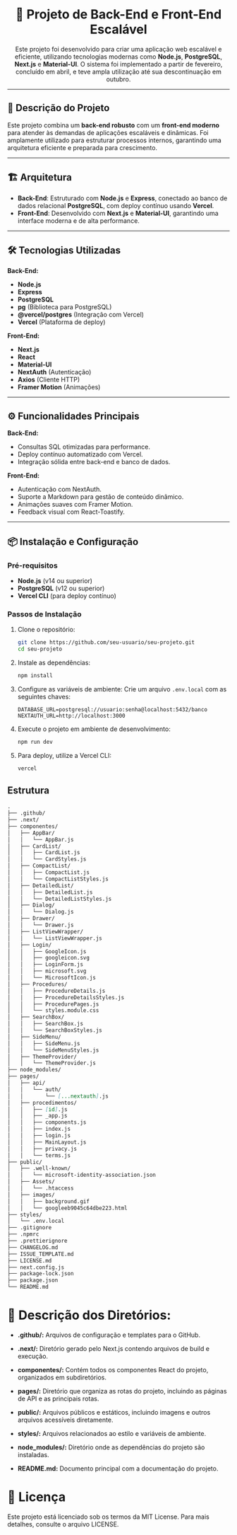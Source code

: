 <h1 align="center">🚀 Projeto de Back-End e Front-End Escalável</h1>

<p align="center">
Este projeto foi desenvolvido para criar uma aplicação web escalável e eficiente, utilizando tecnologias modernas como <strong>Node.js</strong>, <strong>PostgreSQL</strong>, <strong>Next.js</strong> e <strong>Material-UI</strong>.
O sistema foi implementado a partir de fevereiro, concluído em abril, e teve ampla utilização até sua descontinuação em outubro.
</p>

---

## 📝 Descrição do Projeto

Este projeto combina um **back-end robusto** com um **front-end moderno** para atender às demandas de aplicações escaláveis e dinâmicas. Foi amplamente utilizado para estruturar processos internos, garantindo uma arquitetura eficiente e preparada para crescimento.

---

## 🏗️ Arquitetura

- **Back-End**: Estruturado com **Node.js** e **Express**, conectado ao banco de dados relacional **PostgreSQL**, com deploy contínuo usando **Vercel**.
- **Front-End**: Desenvolvido com **Next.js** e **Material-UI**, garantindo uma interface moderna e de alta performance.

---

## 🛠️ Tecnologias Utilizadas

**Back-End:**
- **Node.js**
- **Express**
- **PostgreSQL**
- **pg** (Biblioteca para PostgreSQL)
- **@vercel/postgres** (Integração com Vercel)
- **Vercel** (Plataforma de deploy)

**Front-End:**
- **Next.js**
- **React**
- **Material-UI**
- **NextAuth** (Autenticação)
- **Axios** (Cliente HTTP)
- **Framer Motion** (Animações)

---

## ⚙️ Funcionalidades Principais

**Back-End:**
- Consultas SQL otimizadas para performance.
- Deploy contínuo automatizado com Vercel.
- Integração sólida entre back-end e banco de dados.

**Front-End:**
- Autenticação com NextAuth.
- Suporte a Markdown para gestão de conteúdo dinâmico.
- Animações suaves com Framer Motion.
- Feedback visual com React-Toastify.

---

## 📦 Instalação e Configuração

### Pré-requisitos

- **Node.js** (v14 ou superior)
- **PostgreSQL** (v12 ou superior)
- **Vercel CLI** (para deploy contínuo)

### Passos de Instalação

1. Clone o repositório:
   ```bash
   git clone https://github.com/seu-usuario/seu-projeto.git
   cd seu-projeto
    ```
2. Instale as dependências:
    ```bash
    npm install
    ```
3. Configure as variáveis de ambiente: Crie um arquivo `.env.local` com as seguintes chaves:
    ```env
    DATABASE_URL=postgresql://usuario:senha@localhost:5432/banco
    NEXTAUTH_URL=http://localhost:3000
    ```
4. Execute o projeto em ambiente de desenvolvimento:
    ```bash
    npm run dev
    ```
5. Para deploy, utilize a Vercel CLI:
    ```bash
    vercel
    ```

## Estrutura

```md
.
├── .github/
├── .next/
├── componentes/
│   ├── AppBar/
│   │   └── AppBar.js
│   ├── CardList/
│   │   ├── CardList.js
│   │   └── CardStyles.js
│   ├── CompactList/
│   │   ├── CompactList.js
│   │   └── CompactListStyles.js
│   ├── DetailedList/
│   │   ├── DetailedList.js
│   │   └── DetailedListStyles.js
│   ├── Dialog/
│   │   └── Dialog.js
│   ├── Drawer/
│   │   └── Drawer.js
│   ├── ListViewWrapper/
│   │   └── ListViewWrapper.js
│   ├── Login/
│   │   ├── GoogleIcon.js
│   │   ├── googleicon.svg
│   │   ├── LoginForm.js
│   │   ├── microsoft.svg
│   │   └── MicrosoftIcon.js
│   ├── Procedures/
│   │   ├── ProcedureDetails.js
│   │   ├── ProcedureDetailsStyles.js
│   │   ├── ProcedurePages.js
│   │   └── styles.module.css
│   ├── SearchBox/
│   │   ├── SearchBox.js
│   │   └── SearchBoxStyles.js
│   ├── SideMenu/
│   │   ├── SideMenu.js
│   │   └── SideMenuStyles.js
│   ├── ThemeProvider/
│   │   └── ThemeProvider.js
├── node_modules/
├── pages/
│   ├── api/
│   │   └── auth/
│   │       └── [...nextauth].js
│   ├── procedimentos/
│   │   ├── [id].js
│   │   ├── _app.js
│   │   ├── components.js
│   │   ├── index.js
│   │   ├── login.js
│   │   ├── MainLayout.js
│   │   ├── privacy.js
│   │   └── terms.js
├── public/
│   ├── .well-known/
│   │   └── microsoft-identity-association.json
│   ├── Assets/
│   │   └── .htaccess
│   ├── images/
│   │   ├── background.gif
│   │   └── googleeb9045c64dbe223.html
├── styles/
│   └── .env.local
├── .gitignore
├── .npmrc
├── .prettierignore
├── CHANGELOG.md
├── ISSUE_TEMPLATE.md
├── LICENSE.md
├── next.config.js
├── package-lock.json
├── package.json
└── README.md
```
# 📁 Descrição dos Diretórios:

- **.github/:** Arquivos de configuração e templates para o GitHub.

- **.next/:** Diretório gerado pelo Next.js contendo arquivos de build e execução.

- **componentes/:** Contém todos os componentes React do projeto, organizados em 
subdiretórios.

- **pages/:** Diretório que organiza as rotas do projeto, incluindo as páginas de API e as principais rotas.

- **public/:** Arquivos públicos e estáticos, incluindo imagens e outros arquivos acessíveis diretamente.

- **styles/:** Arquivos relacionados ao estilo e variáveis de ambiente.

- **node_modules/:** Diretório onde as dependências do projeto são instaladas.

- **README.md:** Documento principal com a documentação do projeto.

# 📝 Licença

Este projeto está licenciado sob os termos da MIT License. Para mais detalhes, consulte o arquivo LICENSE.